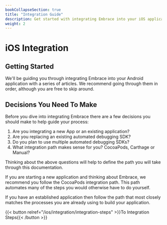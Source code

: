 ```yaml
---
bookCollapseSection: true
title: "Integration Guide"
description: Get started with integrating Embrace into your iOS application
weight: 2
---
```


# iOS Integration

## Getting Started

We'll be guiding you through integrating Embrace into your Android application
with a series of articles. We recommend going through them in order, although
you are free to skip around. 

## Decisions You Need To Make

Before you dive into integrating Embrace there are a few decisions you should
make to help guide your process:

1. Are you integrating a new App or an existing application?
1. Are you replacing an existing automated debugging SDK?
1. Do you plan to use multiple automated debugging SDKs?
1. What integration path makes sense for you?  CocoaPods, Carthage or Manual?

Thinking about the above questions will help to define the path you will take
through this documentation.  

If you are starting a new application and thinking about Embrace, we recommend
you follow the CocoaPods integration path. This path automates many of the
steps you would otherwise have to do yourself.

If you have an established application then follow the path that most closely
matches the processes you are already using to build your application.

{{< button relref="/ios/integration/integration-steps" >}}To Integration Steps{{< /button >}}
